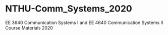 # NTHU-Comm_Systems_2020
EE 3640 Communication Systems I and EE 4640 Communication Systems II Course Materials 2020
